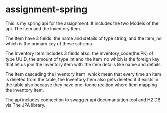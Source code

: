 # assignment-spring

This is my spring api for the assignment. It includes the two Models of the api. The item and the Inventory Item. 

The Item have 3 fields. the name and details of type string, and the item_no which is the primary key of 
these schema. 

The Inventory Item includes 3 fields also. the inventory_code(the PK) of type UUID, the amount of type int and 
the item_no which is the foreign key that let us join the Inventory item with the item details like name and details.

The Item cascading the Inventory Item. whick mean that every time an item is deleted from the table, the 
Inventory Item also gets deleted if it exists in the table also because they have one-toone realtion where
Item mapping the inventory item. 

The api includes connection to swagger api documantation tool and H2 DB via The JPA library.

